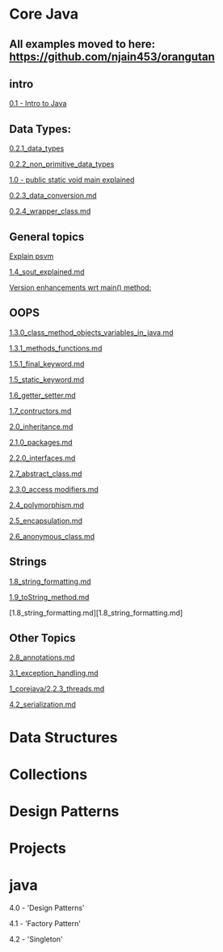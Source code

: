 # Core Java

## All examples moved to here:  https://github.com/njain453/orangutan

## intro

[0.1 -  Intro to Java](1_corejava/0.1_java_intro.md)

## Data Types:

[0.2.1_data_types](1_corejava/0.2.1_data_types.md)

[0.2.2_non_primitive_data_types](1_corejava/0.2.2_non-primitive_data_types.md)

[1.0 - public static void main explained]()

[0.2.3_data_conversion.md](1_corejava/0.2.3_data_conversion.md)

[0.2.4_wrapper_class.md](1_corejava/0.2.4_wrapper_class.md)

## General topics
[Explain psvm](1_corejava/1.0_psvm_explain.md)

[1.4_sout_explained.md](1_corejava/1.4_sout_explained.md)

[Version enhancements wrt main() method:](1_corejava/1.1_version_enhancement_for_main_method.md)

## OOPS
[1.3.0_class_method_objects_variables_in_java.md](1_corejava/1.3.0_class_method_objects_variables_in_java.md)

[1.3.1_methods_functions.md](1_corejava/1.3.1_methods_functions.md)

[1.5.1_final_keyword.md](1_corejava/1.5.1_final_keyword.md)

[1.5_static_keyword.md](1_corejava/1.5.0_static_keyword.md)

[1.6_getter_setter.md](1_corejava/1.6_getter_setter.md)

[1.7_contructors.md](1_corejava/1.7_contructors.md)

[2.0_inheritance.md](1_corejava/2.0.0_inheritance.md)

[2.1.0_packages.md](1_corejava/2.1.0_packages.md)

[2.2.0_interfaces.md](1_corejava/2.2.0_interfaces.md)

[2.7_abstract_class.md](1_corejava/2.7_abstract_class.md)

[2.3.0_access modifiers.md](1_corejava/2.3.0_access%20modifiers.md)

[2.4_polymorphism.md](1_corejava/2.4_polymorphism.md)

[2.5_encapsulation.md](1_corejava/2.5_encapsulation.md)

[2.6_anonymous_class.md](1_corejava/2.6_anonymous_class.md)

## Strings

[1.8_string_formatting.md](1_corejava/1.8_string_formatting.md)

[1.9_toString_method.md](1_corejava/1.9_toString_method.md)

[1.8_string_formatting.md][1.8_string_formatting.md]


## Other Topics

[2.8_annotations.md](1_corejava/2.8_annotations.md)

[3.1_exception_handling.md](1_corejava/3.1_exception_handling.md)

[1_corejava/2.2.3_threads.md](1_corejava/2.2.3_threads.md)

[4.2_serialization.md](1_corejava/4.2_serialization.md)

# Data Structures



# Collections



# Design Patterns

# Projects

# java

4.0 - 'Design Patterns'

4.1 - 'Factory Pattern'

4.2 - 'Singleton'


